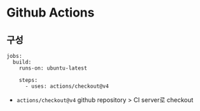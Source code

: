 # Github Actions

## 구성

```
jobs:
  build:
    runs-on: ubuntu-latest

    steps:
      - uses: actions/checkout@v4
```
- `actions/checkout@v4`
github repository > CI server로 checkout
